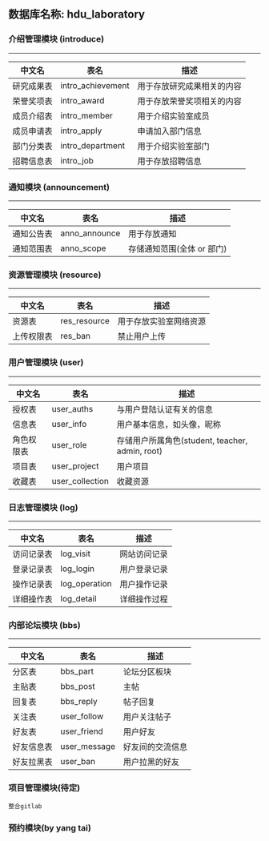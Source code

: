 ## 数据库名称: hdu_laboratory  

### 介绍管理模块 (introduce)
-------
| 中文名  |表名| 描述|
|--------|----|----|
| 研究成果表 | intro_achievement | 用于存放研究成果相关的内容 
| 荣誉奖项表 | intro_award | 用于存放荣誉奖项相关的内容
| 成员介绍表 | intro_member | 用于介绍实验室成员
| 成员申请表 | intro_apply  | 申请加入部门信息
| 部门分类表 | intro_department | 用于介绍实验室部门
| 招聘信息表 | intro_job | 用于存放招聘信息


### 通知模块 (announcement)
-------
| 中文名  |表名| 描述|
|--------|----|----|
| 通知公告表 | anno_announce | 用于存放通知
| 通知范围表 | anno_scope    | 存储通知范围(全体 or 部门)

### 资源管理模块 (resource)
-------
| 中文名  |表名| 描述|
|--------|----|----|
| 资源表 | res_resource | 用于存放实验室网络资源
| 上传权限表 | res_ban  | 禁止用户上传 

### 用户管理模块 (user)
-------
| 中文名  |表名| 描述|
|--------|----|----|
| 授权表 | user_auths | 与用户登陆认证有关的信息
| 信息表 | user_info  | 用户基本信息，如头像，昵称
| 角色权限表 | user_role  | 存储用户所属角色(student, teacher, admin, root)
| 项目表 | user_project | 用户项目
| 收藏表 | user_collection | 收藏资源



### 日志管理模块 (log)
-------
| 中文名  |表名| 描述|
|--------|----|----|
| 访问记录表 | log_visit | 网站访问记录
| 登录记录表 | log_login | 用户登录记录
| 操作记录表 | log_operation | 用户操作记录
| 详细操作表 | log_detail | 详细操作过程


### 内部论坛模块 (bbs)
-------
| 中文名  |表名| 描述|
|--------|----|----|
| 分区表 | bbs_part | 论坛分区板块
| 主贴表 | bbs_post | 主帖
| 回复表 | bbs_reply| 帖子回复
| 关注表 | user_follow | 用户关注帖子
| 好友表 | user_friend | 用户好友
| 好友信息表 | user_message | 好友间的交流信息
| 好友拉黑表 | user_ban | 用户拉黑的好友




### 项目管理模块(待定)
    整合gitlab



### 预约模块(by yang tai)